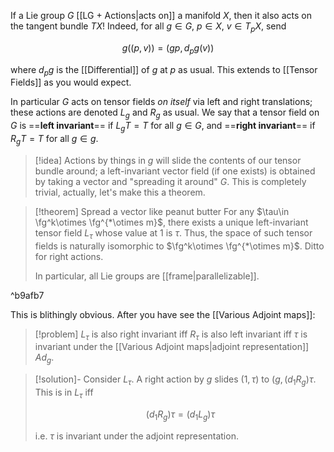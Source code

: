 If a Lie group $G$ [[LG + Actions|acts on]] a manifold $X$, then it also acts on the tangent bundle $TX$! Indeed, for all $g\in G$, $p\in X$, $v\in T_pX$, send

$$
g((p, v)) = (gp, d_pg(v))
$$

where $d_pg$ is the [[Differential]] of $g$ at $p$ as usual. This extends to [[Tensor Fields]] as you would expect.

In particular $G$ acts on tensor fields _on itself_ via left and right translations; these actions are denoted $L_g$ and $R_g$ as usual. We say that a tensor field on $G$ is ==**left invariant**== if $L_gT = T$ for all $g\in G$, and ==**right invariant**== if $R_gT = T$ for all $g\in g$.

> [!idea]
> Actions by things in $g$ will slide the contents of our tensor bundle around; a left-invariant vector field (if one exists) is obtained by taking a vector and "spreading it around" $G$. This is completely trivial, actually, let's make this a theorem.

> [!theorem] Spread a vector like peanut butter
> For any $\tau\in \fg^k\otimes \fg^{*\otimes m}$, there exists a unique left-invariant tensor field $L_\tau$ whose value at $1$ is $\tau$. Thus, the space of such tensor fields is naturally isomorphic to $\fg^k\otimes \fg^{*\otimes m}$. Ditto for right actions.
>
> In particular, all Lie groups are [[frame|parallelizable]].

^b9afb7

This is blithingly obvious. After you have see the [[Various Adjoint maps]]:

> [!problem]
>$L_\tau$ is also right invariant iff $R_\tau$ is also left invariant iff $\tau$ is invariant under the [[Various Adjoint maps|adjoint representation]] $Ad_g$.

> [!solution]-
> Consider $L_\tau$. A right action by $g$ slides $(1,\tau)$ to $(g, (d_1R_g)\tau$. This is in $L_\tau$ iff
>
> $$
> 	(d_1R_g)\tau = (d_1L_g)\tau
> $$
>
> i.e. $\tau$ is invariant under the adjoint representation.